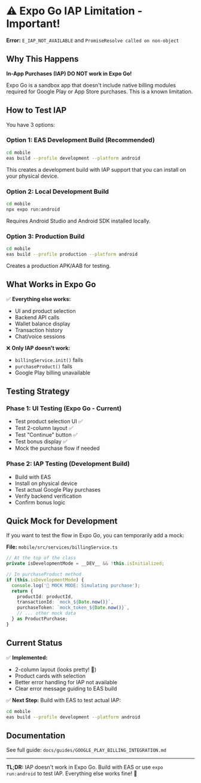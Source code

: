 # ⚠️ Expo Go IAP Limitation - Important!

**Error:** `E_IAP_NOT_AVAILABLE` and `PromiseResolve called on non-object`

## Why This Happens

**In-App Purchases (IAP) DO NOT work in Expo Go!** 

Expo Go is a sandbox app that doesn't include native billing modules required for Google Play or App Store purchases. This is a known limitation.

## How to Test IAP

You have 3 options:

### Option 1: EAS Development Build (Recommended)
```bash
cd mobile
eas build --profile development --platform android
```

This creates a development build with IAP support that you can install on your physical device.

### Option 2: Local Development Build
```bash
cd mobile
npx expo run:android
```

Requires Android Studio and Android SDK installed locally.

### Option 3: Production Build
```bash
cd mobile
eas build --profile production --platform android
```

Creates a production APK/AAB for testing.

## What Works in Expo Go

✅ **Everything else works:**
- UI and product selection
- Backend API calls
- Wallet balance display
- Transaction history
- Chat/voice sessions

❌ **Only IAP doesn't work:**
- `billingService.init()` fails
- `purchaseProduct()` fails
- Google Play billing unavailable

## Testing Strategy

### Phase 1: UI Testing (Expo Go - Current)
- Test product selection UI ✅
- Test 2-column layout ✅
- Test "Continue" button ✅
- Test bonus display ✅
- Mock the purchase flow if needed

### Phase 2: IAP Testing (Development Build)
- Build with EAS
- Install on physical device
- Test actual Google Play purchases
- Verify backend verification
- Confirm bonus logic

## Quick Mock for Development

If you want to test the flow in Expo Go, you can temporarily add a mock:

**File:** `mobile/src/services/billingService.ts`

```typescript
// At the top of the class
private isDevelopmentMode = __DEV__ && !this.isInitialized;

// In purchaseProduct method
if (this.isDevelopmentMode) {
  console.log('🧪 MOCK MODE: Simulating purchase');
  return {
    productId: productId,
    transactionId: `mock_${Date.now()}`,
    purchaseToken: `mock_token_${Date.now()}`,
    // ... other mock data
  } as ProductPurchase;
}
```

## Current Status

✅ **Implemented:**
- 2-column layout (looks pretty! 🎨)
- Product cards with selection
- Better error handling for IAP not available
- Clear error message guiding to EAS build

✅ **Next Step:**
Build with EAS to test actual IAP:
```bash
cd mobile
eas build --profile development --platform android
```

## Documentation

See full guide: `docs/guides/GOOGLE_PLAY_BILLING_INTEGRATION.md`

---

**TL;DR:** IAP doesn't work in Expo Go. Build with EAS or use `expo run:android` to test IAP. Everything else works fine! 🚀


